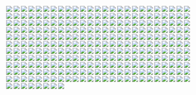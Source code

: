 ![](/img/proofs-from-the-book-1.jpg)
![](/img/proofs-from-the-book-2.jpg)
![](/img/proofs-from-the-book-3.jpg)
![](/img/proofs-from-the-book-4.jpg)
![](/img/proofs-from-the-book-5.jpg)
![](/img/proofs-from-the-book-6.jpg)
![](/img/proofs-from-the-book-7.jpg)
![](/img/proofs-from-the-book-8.jpg)
![](/img/proofs-from-the-book-9.jpg)
![](/img/proofs-from-the-book-10.jpg)
![](/img/proofs-from-the-book-11.jpg)
![](/img/proofs-from-the-book-12.jpg)
![](/img/proofs-from-the-book-13.jpg)
![](/img/proofs-from-the-book-14.jpg)
![](/img/proofs-from-the-book-15.jpg)
![](/img/proofs-from-the-book-16.jpg)
![](/img/proofs-from-the-book-17.jpg)
![](/img/proofs-from-the-book-18.jpg)
![](/img/proofs-from-the-book-19.jpg)
![](/img/proofs-from-the-book-20.jpg)
![](/img/proofs-from-the-book-21.jpg)
![](/img/proofs-from-the-book-22.jpg)
![](/img/proofs-from-the-book-23.jpg)
![](/img/proofs-from-the-book-24.jpg)
![](/img/proofs-from-the-book-25.jpg)
![](/img/proofs-from-the-book-26.jpg)
![](/img/proofs-from-the-book-27.jpg)
![](/img/proofs-from-the-book-28.jpg)
![](/img/proofs-from-the-book-29.jpg)
![](/img/proofs-from-the-book-30.jpg)
![](/img/proofs-from-the-book-31.jpg)
![](/img/proofs-from-the-book-32.jpg)
![](/img/proofs-from-the-book-33.jpg)
![](/img/proofs-from-the-book-34.jpg)
![](/img/proofs-from-the-book-35.jpg)
![](/img/proofs-from-the-book-36.jpg)
![](/img/proofs-from-the-book-37.jpg)
![](/img/proofs-from-the-book-38.jpg)
![](/img/proofs-from-the-book-39.jpg)
![](/img/proofs-from-the-book-40.jpg)
![](/img/proofs-from-the-book-41.jpg)
![](/img/proofs-from-the-book-42.jpg)
![](/img/proofs-from-the-book-43.jpg)
![](/img/proofs-from-the-book-44.jpg)
![](/img/proofs-from-the-book-45.jpg)
![](/img/proofs-from-the-book-46.jpg)
![](/img/proofs-from-the-book-47.jpg)
![](/img/proofs-from-the-book-48.jpg)
![](/img/proofs-from-the-book-49.jpg)
![](/img/proofs-from-the-book-50.jpg)
![](/img/proofs-from-the-book-51.jpg)
![](/img/proofs-from-the-book-52.jpg)
![](/img/proofs-from-the-book-53.jpg)
![](/img/proofs-from-the-book-54.jpg)
![](/img/proofs-from-the-book-55.jpg)
![](/img/proofs-from-the-book-56.jpg)
![](/img/proofs-from-the-book-57.jpg)
![](/img/proofs-from-the-book-58.jpg)
![](/img/proofs-from-the-book-59.jpg)
![](/img/proofs-from-the-book-60.jpg)
![](/img/proofs-from-the-book-61.jpg)
![](/img/proofs-from-the-book-62.jpg)
![](/img/proofs-from-the-book-63.jpg)
![](/img/proofs-from-the-book-64.jpg)
![](/img/proofs-from-the-book-65.jpg)
![](/img/proofs-from-the-book-66.jpg)
![](/img/proofs-from-the-book-67.jpg)
![](/img/proofs-from-the-book-68.jpg)
![](/img/proofs-from-the-book-69.jpg)
![](/img/proofs-from-the-book-70.jpg)
![](/img/proofs-from-the-book-71.jpg)
![](/img/proofs-from-the-book-72.jpg)
![](/img/proofs-from-the-book-73.jpg)
![](/img/proofs-from-the-book-74.jpg)
![](/img/proofs-from-the-book-75.jpg)
![](/img/proofs-from-the-book-76.jpg)
![](/img/proofs-from-the-book-77.jpg)
![](/img/proofs-from-the-book-78.jpg)
![](/img/proofs-from-the-book-79.jpg)
![](/img/proofs-from-the-book-80.jpg)
![](/img/proofs-from-the-book-81.jpg)
![](/img/proofs-from-the-book-82.jpg)
![](/img/proofs-from-the-book-83.jpg)
![](/img/proofs-from-the-book-84.jpg)
![](/img/proofs-from-the-book-85.jpg)
![](/img/proofs-from-the-book-86.jpg)
![](/img/proofs-from-the-book-87.jpg)
![](/img/proofs-from-the-book-88.jpg)
![](/img/proofs-from-the-book-89.jpg)
![](/img/proofs-from-the-book-90.jpg)
![](/img/proofs-from-the-book-91.jpg)
![](/img/proofs-from-the-book-92.jpg)
![](/img/proofs-from-the-book-93.jpg)
![](/img/proofs-from-the-book-94.jpg)
![](/img/proofs-from-the-book-95.jpg)
![](/img/proofs-from-the-book-96.jpg)
![](/img/proofs-from-the-book-97.jpg)
![](/img/proofs-from-the-book-98.jpg)
![](/img/proofs-from-the-book-99.jpg)
![](/img/proofs-from-the-book-100.jpg)
![](/img/proofs-from-the-book-101.jpg)
![](/img/proofs-from-the-book-102.jpg)
![](/img/proofs-from-the-book-103.jpg)
![](/img/proofs-from-the-book-104.jpg)
![](/img/proofs-from-the-book-105.jpg)
![](/img/proofs-from-the-book-106.jpg)
![](/img/proofs-from-the-book-107.jpg)
![](/img/proofs-from-the-book-108.jpg)
![](/img/proofs-from-the-book-109.jpg)
![](/img/proofs-from-the-book-110.jpg)
![](/img/proofs-from-the-book-111.jpg)
![](/img/proofs-from-the-book-112.jpg)
![](/img/proofs-from-the-book-113.jpg)
![](/img/proofs-from-the-book-114.jpg)
![](/img/proofs-from-the-book-115.jpg)
![](/img/proofs-from-the-book-116.jpg)
![](/img/proofs-from-the-book-117.jpg)
![](/img/proofs-from-the-book-118.jpg)
![](/img/proofs-from-the-book-119.jpg)
![](/img/proofs-from-the-book-120.jpg)
![](/img/proofs-from-the-book-121.jpg)
![](/img/proofs-from-the-book-122.jpg)
![](/img/proofs-from-the-book-123.jpg)
![](/img/proofs-from-the-book-124.jpg)
![](/img/proofs-from-the-book-125.jpg)
![](/img/proofs-from-the-book-126.jpg)
![](/img/proofs-from-the-book-127.jpg)
![](/img/proofs-from-the-book-128.jpg)
![](/img/proofs-from-the-book-129.jpg)
![](/img/proofs-from-the-book-130.jpg)
![](/img/proofs-from-the-book-131.jpg)
![](/img/proofs-from-the-book-132.jpg)
![](/img/proofs-from-the-book-133.jpg)
![](/img/proofs-from-the-book-134.jpg)
![](/img/proofs-from-the-book-135.jpg)
![](/img/proofs-from-the-book-136.jpg)
![](/img/proofs-from-the-book-137.jpg)
![](/img/proofs-from-the-book-138.jpg)
![](/img/proofs-from-the-book-139.jpg)
![](/img/proofs-from-the-book-140.jpg)
![](/img/proofs-from-the-book-141.jpg)
![](/img/proofs-from-the-book-142.jpg)
![](/img/proofs-from-the-book-143.jpg)
![](/img/proofs-from-the-book-144.jpg)
![](/img/proofs-from-the-book-145.jpg)
![](/img/proofs-from-the-book-146.jpg)
![](/img/proofs-from-the-book-147.jpg)
![](/img/proofs-from-the-book-148.jpg)
![](/img/proofs-from-the-book-149.jpg)
![](/img/proofs-from-the-book-150.jpg)
![](/img/proofs-from-the-book-151.jpg)
![](/img/proofs-from-the-book-152.jpg)
![](/img/proofs-from-the-book-153.jpg)
![](/img/proofs-from-the-book-154.jpg)
![](/img/proofs-from-the-book-155.jpg)
![](/img/proofs-from-the-book-156.jpg)
![](/img/proofs-from-the-book-157.jpg)
![](/img/proofs-from-the-book-158.jpg)
![](/img/proofs-from-the-book-159.jpg)
![](/img/proofs-from-the-book-160.jpg)
![](/img/proofs-from-the-book-161.jpg)
![](/img/proofs-from-the-book-162.jpg)
![](/img/proofs-from-the-book-163.jpg)
![](/img/proofs-from-the-book-164.jpg)
![](/img/proofs-from-the-book-165.jpg)
![](/img/proofs-from-the-book-166.jpg)
![](/img/proofs-from-the-book-167.jpg)
![](/img/proofs-from-the-book-168.jpg)
![](/img/proofs-from-the-book-169.jpg)
![](/img/proofs-from-the-book-170.jpg)
![](/img/proofs-from-the-book-171.jpg)
![](/img/proofs-from-the-book-172.jpg)
![](/img/proofs-from-the-book-173.jpg)
![](/img/proofs-from-the-book-174.jpg)
![](/img/proofs-from-the-book-175.jpg)
![](/img/proofs-from-the-book-176.jpg)
![](/img/proofs-from-the-book-177.jpg)
![](/img/proofs-from-the-book-178.jpg)
![](/img/proofs-from-the-book-179.jpg)
![](/img/proofs-from-the-book-180.jpg)
![](/img/proofs-from-the-book-181.jpg)
![](/img/proofs-from-the-book-182.jpg)
![](/img/proofs-from-the-book-183.jpg)
![](/img/proofs-from-the-book-184.jpg)
![](/img/proofs-from-the-book-185.jpg)
![](/img/proofs-from-the-book-186.jpg)
![](/img/proofs-from-the-book-187.jpg)
![](/img/proofs-from-the-book-188.jpg)
![](/img/proofs-from-the-book-189.jpg)
![](/img/proofs-from-the-book-190.jpg)
![](/img/proofs-from-the-book-191.jpg)
![](/img/proofs-from-the-book-192.jpg)
![](/img/proofs-from-the-book-193.jpg)
![](/img/proofs-from-the-book-194.jpg)
![](/img/proofs-from-the-book-195.jpg)
![](/img/proofs-from-the-book-196.jpg)
![](/img/proofs-from-the-book-197.jpg)
![](/img/proofs-from-the-book-198.jpg)
![](/img/proofs-from-the-book-199.jpg)
![](/img/proofs-from-the-book-200.jpg)
![](/img/proofs-from-the-book-201.jpg)
![](/img/proofs-from-the-book-202.jpg)
![](/img/proofs-from-the-book-203.jpg)
![](/img/proofs-from-the-book-204.jpg)
![](/img/proofs-from-the-book-205.jpg)
![](/img/proofs-from-the-book-206.jpg)
![](/img/proofs-from-the-book-207.jpg)
![](/img/proofs-from-the-book-208.jpg)
![](/img/proofs-from-the-book-209.jpg)
![](/img/proofs-from-the-book-210.jpg)
![](/img/proofs-from-the-book-211.jpg)
![](/img/proofs-from-the-book-212.jpg)
![](/img/proofs-from-the-book-213.jpg)
![](/img/proofs-from-the-book-214.jpg)
![](/img/proofs-from-the-book-215.jpg)
![](/img/proofs-from-the-book-216.jpg)
![](/img/proofs-from-the-book-217.jpg)
![](/img/proofs-from-the-book-218.jpg)
![](/img/proofs-from-the-book-219.jpg)
![](/img/proofs-from-the-book-220.jpg)
![](/img/proofs-from-the-book-221.jpg)
![](/img/proofs-from-the-book-222.jpg)
![](/img/proofs-from-the-book-223.jpg)
![](/img/proofs-from-the-book-224.jpg)
![](/img/proofs-from-the-book-225.jpg)
![](/img/proofs-from-the-book-226.jpg)
![](/img/proofs-from-the-book-227.jpg)
![](/img/proofs-from-the-book-228.jpg)
![](/img/proofs-from-the-book-229.jpg)
![](/img/proofs-from-the-book-230.jpg)
![](/img/proofs-from-the-book-231.jpg)
![](/img/proofs-from-the-book-232.jpg)
![](/img/proofs-from-the-book-233.jpg)
![](/img/proofs-from-the-book-234.jpg)
![](/img/proofs-from-the-book-235.jpg)
![](/img/proofs-from-the-book-236.jpg)
![](/img/proofs-from-the-book-237.jpg)
![](/img/proofs-from-the-book-238.jpg)
![](/img/proofs-from-the-book-239.jpg)
![](/img/proofs-from-the-book-240.jpg)
![](/img/proofs-from-the-book-241.jpg)
![](/img/proofs-from-the-book-242.jpg)
![](/img/proofs-from-the-book-243.jpg)
![](/img/proofs-from-the-book-244.jpg)
![](/img/proofs-from-the-book-245.jpg)
![](/img/proofs-from-the-book-246.jpg)
![](/img/proofs-from-the-book-247.jpg)
![](/img/proofs-from-the-book-248.jpg)
![](/img/proofs-from-the-book-249.jpg)
![](/img/proofs-from-the-book-250.jpg)
![](/img/proofs-from-the-book-251.jpg)
![](/img/proofs-from-the-book-252.jpg)
![](/img/proofs-from-the-book-253.jpg)
![](/img/proofs-from-the-book-254.jpg)
![](/img/proofs-from-the-book-255.jpg)
![](/img/proofs-from-the-book-256.jpg)
![](/img/proofs-from-the-book-257.jpg)
![](/img/proofs-from-the-book-258.jpg)
![](/img/proofs-from-the-book-259.jpg)
![](/img/proofs-from-the-book-260.jpg)
![](/img/proofs-from-the-book-261.jpg)
![](/img/proofs-from-the-book-262.jpg)
![](/img/proofs-from-the-book-263.jpg)
![](/img/proofs-from-the-book-264.jpg)
![](/img/proofs-from-the-book-265.jpg)
![](/img/proofs-from-the-book-266.jpg)
![](/img/proofs-from-the-book-267.jpg)
![](/img/proofs-from-the-book-268.jpg)
![](/img/proofs-from-the-book-269.jpg)
![](/img/proofs-from-the-book-270.jpg)
![](/img/proofs-from-the-book-271.jpg)
![](/img/proofs-from-the-book-272.jpg)
![](/img/proofs-from-the-book-273.jpg)
![](/img/proofs-from-the-book-274.jpg)
![](/img/proofs-from-the-book-275.jpg)
![](/img/proofs-from-the-book-276.jpg)
![](/img/proofs-from-the-book-277.jpg)
![](/img/proofs-from-the-book-278.jpg)
![](/img/proofs-from-the-book-279.jpg)
![](/img/proofs-from-the-book-280.jpg)
![](/img/proofs-from-the-book-281.jpg)
![](/img/proofs-from-the-book-282.jpg)
![](/img/proofs-from-the-book-283.jpg)
